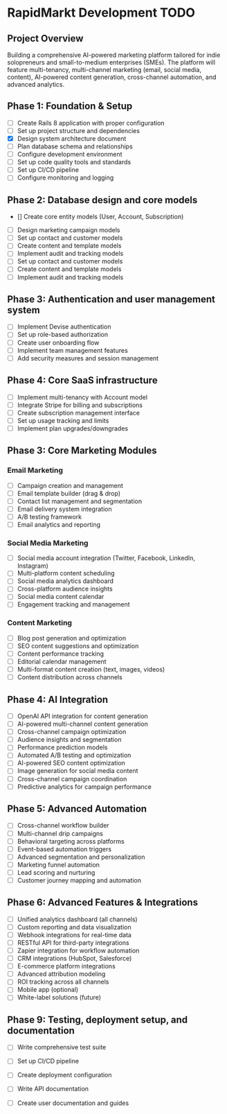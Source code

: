 # RapidMarkt Development TODO

## Project Overview
Building a comprehensive AI-powered marketing platform tailored for indie solopreneurs and small-to-medium enterprises (SMEs). The platform will feature multi-tenancy, multi-channel marketing (email, social media, content), AI-powered content generation, cross-channel automation, and advanced analytics.

## Phase 1: Foundation & Setup
- [ ] Create Rails 8 application with proper configuration
- [ ] Set up project structure and dependencies
- [x] Design system architecture document
- [ ] Plan database schema and relationships
- [ ] Configure development environment
- [ ] Set up code quality tools and standards
- [ ] Set up CI/CD pipeline
- [ ] Configure monitoring and logging

## Phase 2: Database design and core models
- [] Create core entity models (User, Account, Subscription)
- [ ] Design marketing campaign models
- [ ] Set up contact and customer models
- [ ] Create content and template models
- [ ] Implement audit and tracking models
- [ ] Set up contact and customer models
- [ ] Create content and template models
- [ ] Implement audit and tracking models

## Phase 3: Authentication and user management system
- [ ] Implement Devise authentication
- [ ] Set up role-based authorization
- [ ] Create user onboarding flow
- [ ] Implement team management features
- [ ] Add security measures and session management

## Phase 4: Core SaaS infrastructure
- [ ] Implement multi-tenancy with Account model
- [ ] Integrate Stripe for billing and subscriptions
- [ ] Create subscription management interface
- [ ] Set up usage tracking and limits
- [ ] Implement plan upgrades/downgrades

## Phase 3: Core Marketing Modules

### Email Marketing
- [ ] Campaign creation and management
- [ ] Email template builder (drag & drop)
- [ ] Contact list management and segmentation
- [ ] Email delivery system integration
- [ ] A/B testing framework
- [ ] Email analytics and reporting

### Social Media Marketing
- [ ] Social media account integration (Twitter, Facebook, LinkedIn, Instagram)
- [ ] Multi-platform content scheduling
- [ ] Social media analytics dashboard
- [ ] Cross-platform audience insights
- [ ] Social media content calendar
- [ ] Engagement tracking and management

### Content Marketing
- [ ] Blog post generation and optimization
- [ ] SEO content suggestions and optimization
- [ ] Content performance tracking
- [ ] Editorial calendar management
- [ ] Multi-format content creation (text, images, videos)
- [ ] Content distribution across channels

## Phase 4: AI Integration
- [ ] OpenAI API integration for content generation
- [ ] AI-powered multi-channel content generation
- [ ] Cross-channel campaign optimization
- [ ] Audience insights and segmentation
- [ ] Performance prediction models
- [ ] Automated A/B testing and optimization
- [ ] AI-powered SEO content optimization
- [ ] Image generation for social media content
- [ ] Cross-channel campaign coordination
- [ ] Predictive analytics for campaign performance

## Phase 5: Advanced Automation
- [ ] Cross-channel workflow builder
- [ ] Multi-channel drip campaigns
- [ ] Behavioral targeting across platforms
- [ ] Event-based automation triggers
- [ ] Advanced segmentation and personalization
- [ ] Marketing funnel automation
- [ ] Lead scoring and nurturing
- [ ] Customer journey mapping and automation

## Phase 6: Advanced Features & Integrations
- [ ] Unified analytics dashboard (all channels)
- [ ] Custom reporting and data visualization
- [ ] Webhook integrations for real-time data
- [ ] RESTful API for third-party integrations
- [ ] Zapier integration for workflow automation
- [ ] CRM integrations (HubSpot, Salesforce)
- [ ] E-commerce platform integrations
- [ ] Advanced attribution modeling
- [ ] ROI tracking across all channels
- [ ] Mobile app (optional)
- [ ] White-label solutions (future)

## Phase 9: Testing, deployment setup, and documentation
- [ ] Write comprehensive test suite
- [ ] Set up CI/CD pipeline
- [ ] Create deployment configuration
- [ ] Write API documentation
- [ ] Create user documentation and guides

